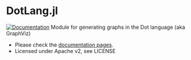 # DotLang.jl
[![Documentation](https://github.com/jhidding/DotLang.jl/actions/workflows/documentation.yml/badge.svg)](https://jhidding.github.io/DotLang.jl)
Module for generating graphs in the Dot language (aka GraphViz)

- Please check the [documentation pages](https://jhidding.github.io/DotLang.jl).
- Licensed under Apache v2, see LICENSE
